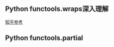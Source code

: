 ## Python functools.wraps深入理解
[知乎参考](https://zhuanlan.zhihu.com/p/45535784)

## Python functools.partial
